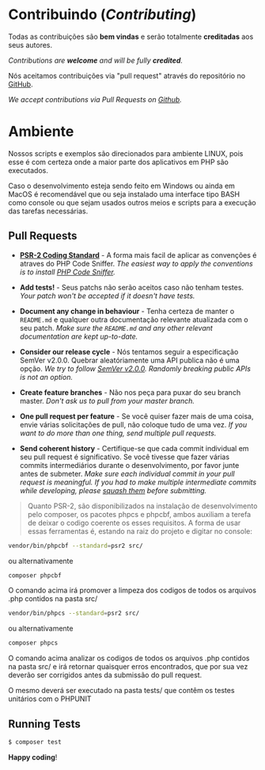 # Contribuindo (*Contributing*)

Todas as contribuições são **bem vindas** e serão totalmente **creditadas** aos seus autores.

*Contributions are **welcome** and will be fully **credited**.*

Nós aceitamos contribuições via "pull request" através do repositório no [GitHub](https://github.com/nfephp-org/sped-nfse-ginfes).

*We accept contributions via Pull Requests on [Github](https://github.com/nfephp-org/sped-nfse-ginfes).*


# Ambiente

Nossos scripts e exemplos são direcionados para ambiente LINUX, pois esse é com certeza onde a maior parte dos aplicativos em PHP são executados.

Caso o desenvolvimento esteja sendo feito em Windows ou ainda em MacOS é recomendável que ou seja instalado uma interface tipo BASH como console ou que sejam usados outros meios e scripts para a execução das tarefas necessárias. 

## Pull Requests

- **[PSR-2 Coding Standard](https://github.com/php-fig/fig-standards/blob/master/accepted/PSR-2-coding-style-guide.md)** - A forma mais facil de aplicar as convenções é atraves do PHP Code Sniffer. *The easiest way to apply the conventions is to install [PHP Code Sniffer](http://pear.php.net/package/PHP_CodeSniffer).*

- **Add tests!** - Seus patchs não serão aceitos caso não tenham testes. *Your patch won't be accepted if it doesn't have tests.*

- **Document any change in behaviour** - Tenha certeza de manter o `README.md` e qualquer outra documentação relevante atualizada com o seu patch. *Make sure the `README.md` and any other relevant documentation are kept up-to-date.*

- **Consider our release cycle** - Nós tentamos seguir a especificação SemVer v2.0.0. Quebrar aleatóriamente uma API publica não é uma opção. *We try to follow [SemVer v2.0.0](http://semver.org/). Randomly breaking public APIs is not an option.*

- **Create feature branches** - Não nos peça para puxar do seu branch master. *Don't ask us to pull from your master branch.*

- **One pull request per feature** - Se você quiser fazer mais de uma coisa, envie várias solicitações de pull, não coloque tudo de uma vez. *If you want to do more than one thing, send multiple pull requests.*

- **Send coherent history** - Certifique-se que cada commit individual em seu pull request é significativo. Se você tivesse que fazer várias commits intermediários durante o desenvolvimento, por favor junte antes de submeter.  *Make sure each individual commit in your pull request is meaningful. If you had to make multiple intermediate commits while developing, please [squash them](http://www.git-scm.com/book/en/v2/Git-Tools-Rewriting-History#Changing-Multiple-Commit-Messages) before submitting.*

> Quanto PSR-2, são disponibilizados na instalação de desenvolvimento pelo composer, os pacotes phpcs e phpcbf, ambos auxiliam a terefa de deixar o codigo coerente os esses requisitos.
> A forma de usar essas ferramentas é, estando na raiz do projeto e digitar no console:

```sh
vendor/bin/phpcbf --standard=psr2 src/
```
ou alternativamente 
```sh
composer phpcbf
```
O comando acima irá promover a limpeza dos codigos de todos os arquivos .php contidos na pasta src/

```sh
vendor/bin/phpcs --standard=psr2 src/
```
ou alternativamente 
```sh
composer phpcs
```
O comando acima analizar os codigos de todos os arquivos .php contidos na pasta src/ e irá retornar quaisquer erros encontrados, que por sua vez deverão ser corrigidos antes da submissão do pull request.

O mesmo deverá ser executado na pasta tests/ que contêm os testes unitários com o PHPUNIT

## Running Tests

``` bash
$ composer test
```


**Happy coding**!